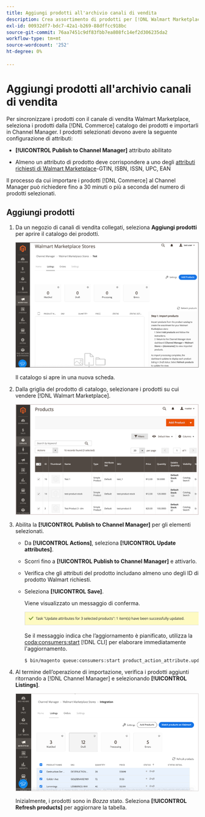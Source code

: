 ```yaml
---
title: Aggiungi prodotti all'archivio canali di vendita
description: Crea assortimento di prodotti per [!DNL Walmart Marketplace] vendite aggiungendo prodotti dal catalogo al canale di vendita
exl-id: 00932df7-bdc7-42a1-b269-88dffcc918bc
source-git-commit: 76aa7451c9df83fbb7ea808fc14ef2d306235da2
workflow-type: tm+mt
source-wordcount: '252'
ht-degree: 0%

---
```



# Aggiungi prodotti all&#39;archivio canali di vendita

Per sincronizzare i prodotti con il canale di vendita Walmart Marketplace, seleziona i prodotti dalla [!DNL Commerce] catalogo dei prodotti e importarli in Channel Manager. I prodotti selezionati devono avere la seguente configurazione di attributi:

- **[!UICONTROL Publish to Channel Manager]** attributo abilitato

- Almeno un attributo di prodotto deve corrispondere a uno degli [attributi richiesti di Walmart Marketplace](map-product-attributes-for-matching.md)-GTIN, ISBN, ISSN, UPC, EAN

Il processo da cui importare i prodotti [!DNL Commerce] al Channel Manager può richiedere fino a 30 minuti o più a seconda del numero di prodotti selezionati.

## Aggiungi prodotti

1. Da un negozio di canali di vendita collegati, seleziona **Aggiungi prodotti** per aprire il catalogo dei prodotti.

   ![Aggiungi prodotti all&#39;archivio canali di vendita](assets/add-initial-products-to-connected-channel.png)

   Il catalogo si apre in una nuova scheda.

1. Dalla griglia del prodotto di catalogo, selezionare i prodotti su cui vendere [!DNL Walmart Marketplace].

   ![Invia prodotti al negozio di canali di vendita](assets/select-products-from-catalog.png)

1. Abilita la **[!UICONTROL Publish to Channel Manager]** per gli elementi selezionati.

   - Da **[!UICONTROL Actions]**, seleziona **[!UICONTROL Update attributes]**.

   - Scorri fino a **[!UICONTROL Publish to Channel Manager]** e attivarlo.

   - Verifica che gli attributi del prodotto includano almeno uno degli ID di prodotto Walmart richiesti.

   - Seleziona **[!UICONTROL Save]**.

      Viene visualizzato un messaggio di conferma.

      ![Importazione di prodotti dal catalogo al messaggio di conferma del canale di vendita](assets/product-import-from-catalog-confirmation.png)

      Se il messaggio indica che l’aggiornamento è pianificato, utilizza la [coda:consumers:start](https://devdocs.magento.com/guides/v2.4/config-guide/cli/config-cli-subcommands-queue.html) [!DNL CLI] per elaborare immediatamente l&#39;aggiornamento.

      ```bash
      $ bin/magento queue:consumers:start product_action_attribute.update
      ```

1. Al termine dell’operazione di importazione, verifica i prodotti aggiunti ritornando a [!DNL Channel Manager] e selezionando **[!UICONTROL Listings]**.

   ![Prodotti importati in un canale di vendita collegato](assets/products-in-marketplace-sales-channel.png)

   Inizialmente, i prodotti sono in *Bozza* stato. Seleziona **[!UICONTROL Refresh products]** per aggiornare la tabella.

